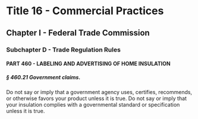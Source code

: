 
# Title 16 - Commercial Practices
## Chapter I - Federal Trade Commission
### Subchapter D - Trade Regulation Rules
#### PART 460 - LABELING AND ADVERTISING OF HOME INSULATION
##### § 460.21 Government claims.

Do not say or imply that a government agency uses, certifies, recommends, or otherwise favors your product unless it is true. Do not say or imply that your insulation complies with a governmental standard or specification unless it is true.
